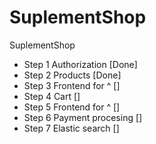 # SuplementShop
SuplementShop

- Step 1 Authorization [Done]
- Step 2 Products [Done]
- Step 3 Frontend for ^ []
- Step 4 Cart []
- Step 5 Frontend for ^ []
- Step 6 Payment procesing []
- Step 7 Elastic search []
